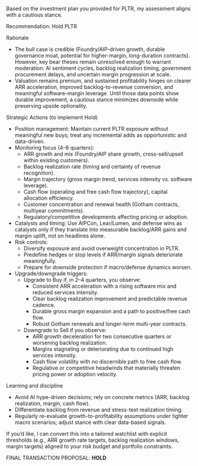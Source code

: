 Based on the investment plan you provided for PLTR, my assessment aligns with a cautious stance.

Recommendation: Hold PLTR

Rationale
- The bull case is credible (Foundry/AIP-driven growth, durable governance moat, potential for higher-margin, long-duration contracts). However, key bear theses remain unresolved enough to warrant moderation: AI sentiment cycles, backlog realization timing, government procurement delays, and uncertain margin progression at scale.
- Valuation remains premium, and sustained profitability hinges on clearer ARR acceleration, improved backlog-to-revenue conversion, and meaningful software-margin leverage. Until those data points show durable improvement, a cautious stance minimizes downside while preserving upside optionality.

Strategic Actions (to implement Hold)
- Position management: Maintain current PLTR exposure without meaningful new buys; treat any incremental adds as opportunistic and data-driven.
- Monitoring focus (4–8 quarters): 
  - ARR growth and mix (Foundry/AIP share growth, cross-sell/upsell within existing customers).
  - Backlog realization rate (timing and certainty of revenue recognition).
  - Margin trajectory (gross margin trend, services intensity vs. software leverage).
  - Cash flow (operating and free cash flow trajectory), capital allocation efficiency.
  - Customer concentration and renewal health (Gotham contracts, multiyear commitments).
  - Regulatory/competitive developments affecting pricing or adoption.
- Catalysts and timing: Use AIPCon, Lear/Lumen, and defense wins as catalysts only if they translate into measurable backlog/ARR gains and margin uplift, not on headlines alone.
- Risk controls:
  - Diversify exposure and avoid overweight concentration in PLTR.
  - Predefine hedges or stop levels if ARR/margin signals deteriorate meaningfully.
  - Prepare for downside protection if macro/defense dynamics worsen.
- Upgrade/downgrade triggers:
  - Upgrade to Buy if, in 2–4 quarters, you observe:
    - Consistent ARR acceleration with a rising software mix and reduced services intensity.
    - Clear backlog realization improvement and predictable revenue cadence.
    - Durable gross margin expansion and a path to positive/free cash flow.
    - Robust Gotham renewals and longer-term multi-year contracts.
  - Downgrade to Sell if you observe:
    - ARR growth deceleration for two consecutive quarters or worsening backlog realization.
    - Margins stagnating or deteriorating due to continued high services intensity.
    - Cash flow volatility with no discernible path to free cash flow.
    - Regulative or competitive headwinds that materially threaten pricing power or adoption velocity.

Learning and discipline
- Avoid AI hype-driven decisions; rely on concrete metrics (ARR, backlog realization, margin, cash flow).
- Differentiate backlog from revenue and stress-test realization timing.
- Regularly re-evaluate growth-to-profitability assumptions under tighter macro scenarios; adjust stance with clear data-based signals.

If you’d like, I can convert this into a tailored watchlist with explicit thresholds (e.g., ARR growth rate targets, backlog realization windows, margin targets) aligned to your risk budget and portfolio constraints.

FINAL TRANSACTION PROPOSAL: **HOLD**